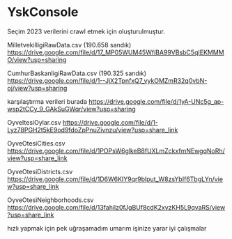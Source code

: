 # YskConsole

Seçim 2023 verilerini crawl etmek için oluşturulmuştur.

MilletvekilligiRawData.csv (190.658 sandık)
https://drive.google.com/file/d/17_MP05WUM45WfiBA99VBsbC5qIEKMMMO/view?usp=sharing

CumhurBaskanligiRawData.csv (190.325 sandık)
https://drive.google.com/file/d/1--JjX2TpnfxQ7_vykOMZmR32q0vbN-oj/view?usp=sharing

karşılaştırma verileri burada
https://drive.google.com/file/d/1yA-UNc5g_ap-wsp2tCCy_9_GAkSuGWqr/view?usp=sharing

OyveItesiOylar.csv
https://drive.google.com/file/d/1-Lyz78PGH2t5kE9od9fdoZpPnuZivnzu/view?usp=share_link

OyveOtesiCities.csv
https://drive.google.com/file/d/1POPsW6glkeB8fUXLmZckxfmNEwgqNoRh/view?usp=share_link

OyveOtesiDistricts.csv
https://drive.google.com/file/d/1D6W6KIY9qr9blput_W8zsYbIf6TbgLYn/view?usp=share_link

OyveOtesiNeighborhoods.csv
https://drive.google.com/file/d/13fahilz0fJgBUf8cdK2xvzKH5L9qvaRS/view?usp=share_link


hızlı yapmak için pek uğraşamadım umarım işinize yarar
iyi çalışmalar
